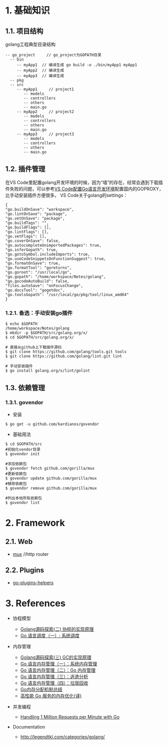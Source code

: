 # 1. 基础知识
## 1.1. 项目结构
golang工程典型目录结构
```shell
-- go_project     // go_project为GOPATH目录
  -- bin
     -- myApp1  // 编译生成 go build -o ./bin/myApp1 myApp1
     -- myApp2  // 编译生成
     -- myApp3  // 编译生成
  -- pkg
  -- src
     -- myApp1     // project1
        -- models
        -- controllers
        -- others
        -- main.go 
     -- myApp2     // project2
        -- models
        -- controllers
        -- others
        -- main.go 
     -- myApp3     // project3
        -- models
        -- controllers
        -- others
        -- main.go 
```

## 1.2. 插件管理
在VS Code里配置golang开发环境的时候，因为“墙”的存在，经常会遇到下载插件失败的问题，可以参考[VS Code配置Go语言开发环境](https://www.liwenzhou.com/posts/Go/00_go_in_vscode/?tdsourcetag=s_pcqq_aiomsg)配置国内的GOPROXY，比手动安装插件方便很多。
VS Code关于golang的settings：
```shell
{
"go.buildOnSave": "workspace",
"go.lintOnSave": "package",
"go.vetOnSave": "package",
"go.buildTags": "",
"go.buildFlags": [],
"go.lintFlags": [],
"go.vetFlags": [],
"go.coverOnSave": false,
"go.autocompleteUnimportedPackages": true,
"go.inferGopath": true,
"go.gotoSymbol.includeImports": true,  
"go.useCodeSnippetsOnFunctionSuggest": true,
"go.formatOnSave": true,
"go.formatTool": "goreturns",
"go.goroot": "/usr/local/go",
"go.gopath": "/home/workspace/Notes/golang",
"go.gocodeAutoBuild": false,
"files.autoSave": "onFocusChange",
"go.docsTool": "gogetdoc",
"go.toolsGopath": "/usr/local/go/pkg/tool/linux_amd64"
}
```

### 1.2.1. 备选：手动安装go插件
```shell
$ echo $GOPATH
/home/workspace/Notes/golang
$ mkdir -p $GOPATH/src/golang.org/x/
$ cd $GOPATH/src/golang.org/x/

# 直接从github上下载插件源码
$ git clone https://github.com/golang/tools.git tools
$ git clone https://github.com/golang/lint.git lint

# 手动安装插件
$ go install golang.org/x/lint/golint
```

## 1.3. 依赖管理
### 1.3.1. govendor
* 安装
```shell
$ go get -u github.com/kardianos/govendor
```
* 基础用法
```shell
$ cd $GOPATH/src
#初始化vendor目录
$ govendor init 

#添加依赖包
$ govendor fetch github.com/gorilla/mux 
#更新依赖包
$ govendor update github.com/gorilla/mux
#移除依赖包
$ govendor remove github.com/gorilla/mux 

#列出本地所有依赖包
$ govendor list
```

# 2. Framework
## 2.1. Web
* [mux](https://github.com/gorilla/mux) //http router

## 2.2. Plugins
* [go-plugins-helpers](https://github.com/docker/go-plugins-helpers)

# 3. References
* 协程模型
  * [Golang源码探索(二) 协程的实现原理](https://www.cnblogs.com/zkweb/p/7815600.html)
  * [Go 语言调度（一）: 系统调度](https://www.jianshu.com/p/db0aea4d60ed)
* 内存管理
  * [Golang源码探索(三) GC的实现原理](https://www.cnblogs.com/zkweb/p/7880099.html)
  * [Go 语言内存管理（一）：系统内存管理](https://www.jianshu.com/p/1ffde2de153f)
  * [Go 语言内存管理（二）：Go 内存管理](https://www.jianshu.com/p/7405b4e11ee2)
  * [Go 语言内存管理（三）：逃逸分析](https://www.jianshu.com/p/518466b4ee96)
  * [Go 语言内存管理（四）：垃圾回收](https://www.jianshu.com/p/0083a90a8f7e)
  * [Go内存分配机制总结](https://www.jianshu.com/p/34984105175c)
  * [高性能 Go 服务的内存优化(译)](https://www.jianshu.com/p/63404461e520)
* 并发编程
    * [Handling 1 Million Requests per Minute with Go](http://marcio.io/2015/07/handling-1-million-requests-per-minute-with-golang/) 

* Documentation
    * http://legendtkl.com/categories/golang/